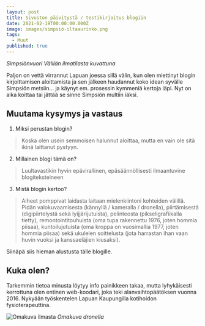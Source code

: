 ```yaml
---
layout: post
title: Sivuston päivitystä / testikirjoitus blogiin
date: 2021-02-19T00:00:00.000Z
image: images/simpsiö-iltaaurinko.png
tags:
  - Muut
published: true
---
```

*Simpsiönvuori Välilän ilmatilasta kuvattuna*

Paljon on vettä virrannut Lapuan joessa sillä välin, kun olen miettinyt blogin kirjoittamisen aloittamista ja sen jälkeen haudannut koko idean syvälle Simpsiön metsiin... ja käynyt em. prosessin kymmeniä kertoja läpi. Nyt on aika koittaa tai jättää se sinne Simpsiön multiin iäksi.

## Muutama kysymys ja vastaus
1. Miksi perustan blogin?
> Koska olen usein semmoisen halunnut aloittaa, mutta en vain ole sitä ikinä laittanut pystyyn.
2. Millainen blogi tämä on?
> Luultavastikin hyvin epävirallinen, epäsäännöllisesti ilmaantuvine blogiteksteineen
3. Mistä blogin kertoo?
> Aiheet pomppivat laidasta laitaan mielenkiintoni kohteiden välillä. Pidän valokuvaamisesta (kännyllä / kameralla / dronella), piirtämisestä (digipiirtelystä sekä lyijjärijutuista), pelinteosta (pikseligrafiikalla tietty), remontointitouhuista (oma tupa rakennettu 1976, joten hommia piisaa), kuntoilujutuista (oma kroppa on vuosimallia 1977, joten hommia piisaa) sekä ukulelen soittelusta (jota harrastan ihan vaan huvin vuoksi ja kanssaeläjien kiusaksi).

Siinäpä siis hieman alustusta tälle blogille.

## Kuka olen?
Tarkemmin tietoa minusta löytyy info painikkeen takaa, mutta lyhykäisesti kerrottuna olen entinen web-koodari, joka teki alanvaihtopäätöksen vuonna 2016. Nykyään työskentelen Lapuan Kaupungilla kotihoidon fysioterapeuttina. 

![Omakuva ilmasta]({{site.baseurl}}/images/omakuva-top.png)
*Omakuva dronella*
